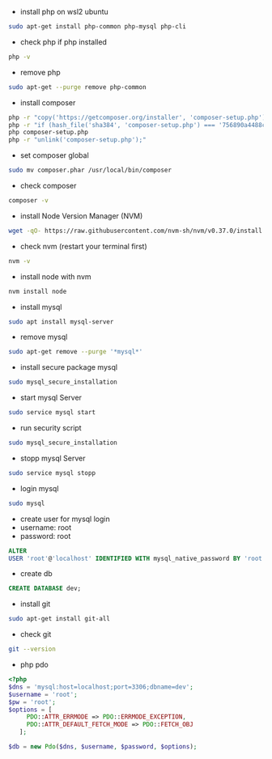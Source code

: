 - install php on wsl2 ubuntu

```bash
sudo apt-get install php-common php-mysql php-cli
```

- check php if php installed

```bash
php -v
```

- remove php
```bash
sudo apt-get --purge remove php-common
```

- install composer
```bash
php -r "copy('https://getcomposer.org/installer', 'composer-setup.php');"
php -r "if (hash_file('sha384', 'composer-setup.php') === '756890a4488ce9024fc62c56153228907f1545c228516cbf63f885e036d37e9a59d27d63f46af1d4d07ee0f76181c7d3') { echo 'Installer verified'; } else { echo 'Installer corrupt'; unlink('composer-setup.php'); } echo PHP_EOL;"
php composer-setup.php
php -r "unlink('composer-setup.php');"
```

- set composer global  
```bash
sudo mv composer.phar /usr/local/bin/composer
```

- check composer 
```bash
composer -v
```

- install Node Version Manager (NVM)
```bash
wget -qO- https://raw.githubusercontent.com/nvm-sh/nvm/v0.37.0/install.sh | bash
```

- check nvm (restart your terminal first)
```bash
nvm -v
```

- install node with nvm
```bash
nvm install node
```

- install mysql 
```bash
sudo apt install mysql-server
```

- remove mysql
```bash
sudo apt-get remove --purge '*mysql*'
```

- install secure package mysql
```bash
sudo mysql_secure_installation
```

- start mysql Server
```bash
sudo service mysql start
```

- run security script
```bash
sudo mysql_secure_installation
```

- stopp mysql Server
```bash
sudo service mysql stopp
```

- login mysql
```bash
sudo mysql
```

- create user for mysql login
- username: root
- password: root
```sql
ALTER
USER 'root'@'localhost' IDENTIFIED WITH mysql_native_password BY 'root';
```

- create db
```sql
CREATE DATABASE dev;
```

- install git
```bash
sudo apt-get install git-all
```

- check git
```bash
git --version
```

- php pdo
```php
<?php
$dns = 'mysql:host=localhost;port=3306;dbname=dev';
$username = 'root';
$pw = 'root';
$options = [
     PDO::ATTR_ERRMODE => PDO::ERRMODE_EXCEPTION,
     PDO::ATTR_DEFAULT_FETCH_MODE => PDO::FETCH_OBJ
   ];

$db = new Pdo($dns, $username, $password, $options);
```


